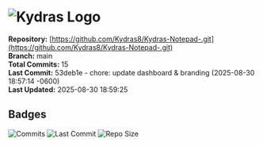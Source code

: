 # ![Kydras Logo](https://raw.githubusercontent.com/Kydras8/kydras-notepad-plus/main/logo.png)

**Repository:** [https://github.com/Kydras8/Kydras-Notepad-.git](https://github.com/Kydras8/Kydras-Notepad-.git)  
**Branch:** main  
**Total Commits:** 15  
**Last Commit:** 53deb1e - chore: update dashboard & branding (2025-08-30 18:57:14 -0600)  
**Last Updated:** 2025-08-30 18:59:25

## Badges
![Commits](https://img.shields.io/github/commit-activity/m/Kydras8/=for-the-badge)
![Last Commit](https://img.shields.io/github/last-commit/Kydras8/=for-the-badge)
![Repo Size](https://img.shields.io/github/repo-size/Kydras8/=for-the-badge)
